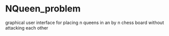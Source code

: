 # NQueen_problem
graphical user interface for placing n queens in an by n chess board without attacking each other
